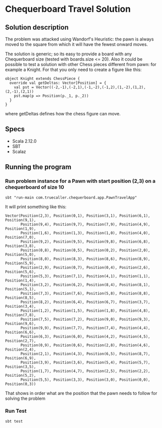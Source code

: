 # Chequerboard Travel Solution

## Solution description

The problem was attacked using Wandorf's Heuristic: the pawn is always moved to the square from which 
it will have the fewest onward moves.

The solution is generic; so its easy to provide a board with any Chequerboard size 
(tested with boards.size <= 20). Also it could be possible to test a solution with other Chess pieces different
from pawn: for example a Knight. For that you only need to create a figure like this:

    object Knight extends ChessPiece {
      override val getDeltas: Vector[Position] = {
        val pst = Vector((-2,-1),(-2,1),(-1,-2),(-1,2),(1,-2),(1,2),(2,-1),(2,1))
        pst.map(p => Position(p._1, p._2))
      }
    }

where getDeltas defines how the chess figure can move.

## Specs

- Scala 2.12.0
- SBT
- Scalaz

## Running the program

### Run problem instance for a Pawn with start position (2,3) on a chequerboard of size 10

    sbt "run-main com.truecaller.chequerboard.app.PawnTravelApp"

It will print something like this:
    
    Vector(Position(2,3), Position(0,1), Position(3,1), Position(6,1), Position(9,1), 
           Position(9,4), Position(9,7), Position(7,9), Position(4,9), Position(1,9), 
           Position(1,6), Position(1,3), Position(1,0), Position(4,0), Position(7,0), 
           Position(9,2), Position(9,5), Position(9,8), Position(6,8), Position(3,8), 
           Position(0,8), Position(0,5), Position(0,2), Position(2,0), Position(5,0), 
           Position(8,0), Position(8,3), Position(8,6), Position(8,9), Position(5,9), 
           Position(2,9), Position(0,7), Position(0,4), Position(2,6), Position(5,6), 
           Position(5,3), Position(7,1), Position(4,1), Position(1,1), Position(1,4), 
           Position(3,2), Position(6,2), Position(8,4), Position(8,1), Position(5,1), 
           Position(7,3), Position(7,6), Position(5,8), Position(8,8), Position(8,5), 
           Position(8,2), Position(6,4), Position(6,7), Position(3,7), Position(3,4), 
           Position(1,2), Position(1,5), Position(1,8), Position(4,8), Position(7,8), 
           Position(7,5), Position(7,2), Position(9,0), Position(9,3), Position(9,6), 
           Position(9,9), Position(7,7), Position(7,4), Position(4,4), Position(6,6), 
           Position(6,3), Position(6,0), Position(4,2), Position(4,5), Position(2,7), 
           Position(0,9), Position(0,6), Position(2,8), Position(4,6), Position(2,4), 
           Position(2,1), Position(4,3), Position(6,5), Position(8,7), Position(6,9), 
           Position(3,9), Position(3,6), Position(5,4), Position(5,7), Position(3,5), 
           Position(1,7), Position(4,7), Position(2,5), Position(2,2), Position(5,2), 
           Position(5,5), Position(3,3), Position(3,0), Position(0,0), Position(0,3))

That shows in order what are the position that the pawn needs to follow for solving the problem
    
### Run Test
    
    sbt test
    
    